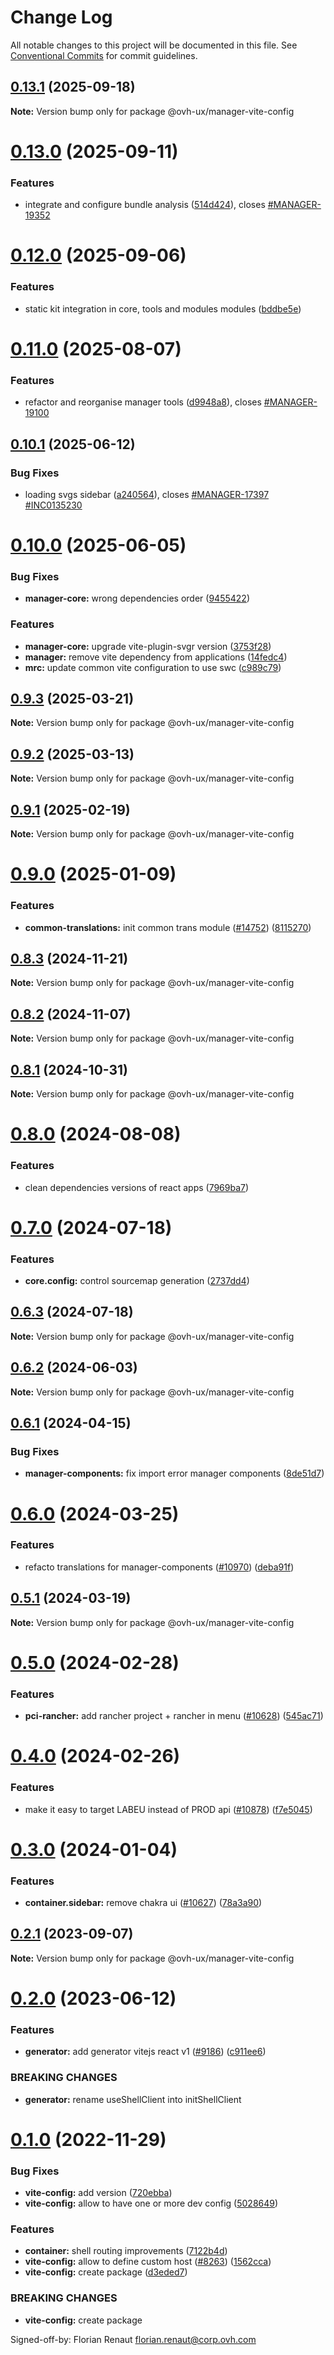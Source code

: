 # Change Log

All notable changes to this project will be documented in this file.
See [Conventional Commits](https://conventionalcommits.org) for commit guidelines.

## [0.13.1](https://github.com/ovh/manager/compare/@ovh-ux/manager-vite-config@0.13.0...@ovh-ux/manager-vite-config@0.13.1) (2025-09-18)

**Note:** Version bump only for package @ovh-ux/manager-vite-config





# [0.13.0](https://github.com/ovh/manager/compare/@ovh-ux/manager-vite-config@0.12.0...@ovh-ux/manager-vite-config@0.13.0) (2025-09-11)


### Features

* integrate and configure bundle analysis ([514d424](https://github.com/ovh/manager/commit/514d4247b6b6e4b37379e64e5260636b5d1c7c4d)), closes [#MANAGER-19352](https://github.com/ovh/manager/issues/MANAGER-19352)





# [0.12.0](https://github.com/ovh/manager/compare/@ovh-ux/manager-vite-config@0.11.0...@ovh-ux/manager-vite-config@0.12.0) (2025-09-06)


### Features

* static kit integration in core, tools and modules modules ([bddbe5e](https://github.com/ovh/manager/commit/bddbe5e07453c8a657f2ca216d48d1f6f2bc0ca5))





# [0.11.0](https://github.com/ovh/manager/compare/@ovh-ux/manager-vite-config@0.10.1...@ovh-ux/manager-vite-config@0.11.0) (2025-08-07)


### Features

* refactor and reorganise manager tools ([d9948a8](https://github.com/ovh/manager/commit/d9948a8340a727bf77d8e5156647d6de47b4e227)), closes [#MANAGER-19100](https://github.com/ovh/manager/issues/MANAGER-19100)





## [0.10.1](https://github.com/ovh/manager/compare/@ovh-ux/manager-vite-config@0.10.0...@ovh-ux/manager-vite-config@0.10.1) (2025-06-12)


### Bug Fixes

* loading svgs sidebar ([a240564](https://github.com/ovh/manager/commit/a24056426986c708c6f199ee20f4cec1aebef4eb)), closes [#MANAGER-17397](https://github.com/ovh/manager/issues/MANAGER-17397) [#INC0135230](https://github.com/ovh/manager/issues/INC0135230)





# [0.10.0](https://github.com/ovh/manager/compare/@ovh-ux/manager-vite-config@0.9.3...@ovh-ux/manager-vite-config@0.10.0) (2025-06-05)


### Bug Fixes

* **manager-core:** wrong dependencies order ([9455422](https://github.com/ovh/manager/commit/9455422209e91373870f6f732d29bebcca913d38))


### Features

* **manager-core:** upgrade vite-plugin-svgr version ([3753f28](https://github.com/ovh/manager/commit/3753f28503d141c394b774dd60231dd77f650bc1))
* **manager:** remove vite dependency from applications ([14fedc4](https://github.com/ovh/manager/commit/14fedc47e9463b2abdaa054b7a854b198916d155))
* **mrc:** update common vite configuration to use swc ([c989c79](https://github.com/ovh/manager/commit/c989c79bf3fc4a384545a71ba629659ebf5a4b34))





## [0.9.3](https://github.com/ovh/manager/compare/@ovh-ux/manager-vite-config@0.9.2...@ovh-ux/manager-vite-config@0.9.3) (2025-03-21)

**Note:** Version bump only for package @ovh-ux/manager-vite-config





## [0.9.2](https://github.com/ovh/manager/compare/@ovh-ux/manager-vite-config@0.9.1...@ovh-ux/manager-vite-config@0.9.2) (2025-03-13)

**Note:** Version bump only for package @ovh-ux/manager-vite-config





## [0.9.1](https://github.com/ovh/manager/compare/@ovh-ux/manager-vite-config@0.9.0...@ovh-ux/manager-vite-config@0.9.1) (2025-02-19)

**Note:** Version bump only for package @ovh-ux/manager-vite-config





# [0.9.0](https://github.com/ovh/manager/compare/@ovh-ux/manager-vite-config@0.8.3...@ovh-ux/manager-vite-config@0.9.0) (2025-01-09)


### Features

* **common-translations:** init common trans module ([#14752](https://github.com/ovh/manager/issues/14752)) ([8115270](https://github.com/ovh/manager/commit/8115270f1faee063ee2d8bec799b4afefcffcd4c))





## [0.8.3](https://github.com/ovh/manager/compare/@ovh-ux/manager-vite-config@0.8.2...@ovh-ux/manager-vite-config@0.8.3) (2024-11-21)

**Note:** Version bump only for package @ovh-ux/manager-vite-config





## [0.8.2](https://github.com/ovh/manager/compare/@ovh-ux/manager-vite-config@0.8.1...@ovh-ux/manager-vite-config@0.8.2) (2024-11-07)

**Note:** Version bump only for package @ovh-ux/manager-vite-config





## [0.8.1](https://github.com/ovh/manager/compare/@ovh-ux/manager-vite-config@0.8.0...@ovh-ux/manager-vite-config@0.8.1) (2024-10-31)

**Note:** Version bump only for package @ovh-ux/manager-vite-config





# [0.8.0](https://github.com/ovh/manager/compare/@ovh-ux/manager-vite-config@0.7.0...@ovh-ux/manager-vite-config@0.8.0) (2024-08-08)


### Features

* clean dependencies versions of react apps ([7969ba7](https://github.com/ovh/manager/commit/7969ba70f9e03033271a48a5bd0021484ea36263))





# [0.7.0](https://github.com/ovh/manager/compare/@ovh-ux/manager-vite-config@0.6.3...@ovh-ux/manager-vite-config@0.7.0) (2024-07-18)


### Features

* **core.config:** control sourcemap generation ([2737dd4](https://github.com/ovh/manager/commit/2737dd47987847bf6e60e6edde032bc061bbec4e))





## [0.6.3](https://github.com/ovh/manager/compare/@ovh-ux/manager-vite-config@0.6.2...@ovh-ux/manager-vite-config@0.6.3) (2024-07-18)

**Note:** Version bump only for package @ovh-ux/manager-vite-config





## [0.6.2](https://github.com/ovh/manager/compare/@ovh-ux/manager-vite-config@0.6.1...@ovh-ux/manager-vite-config@0.6.2) (2024-06-03)

**Note:** Version bump only for package @ovh-ux/manager-vite-config





## [0.6.1](https://github.com/ovh/manager/compare/@ovh-ux/manager-vite-config@0.6.0...@ovh-ux/manager-vite-config@0.6.1) (2024-04-15)


### Bug Fixes

* **manager-components:** fix import error manager components ([8de51d7](https://github.com/ovh/manager/commit/8de51d7309db6d8eed7507c633a124b82bdacd83))





# [0.6.0](https://github.com/ovh/manager/compare/@ovh-ux/manager-vite-config@0.5.1...@ovh-ux/manager-vite-config@0.6.0) (2024-03-25)


### Features

* refacto translations for manager-components ([#10970](https://github.com/ovh/manager/issues/10970)) ([deba91f](https://github.com/ovh/manager/commit/deba91f208c27283930f9b7e3ed27a98cb8a4821))





## [0.5.1](https://github.com/ovh/manager/compare/@ovh-ux/manager-vite-config@0.5.0...@ovh-ux/manager-vite-config@0.5.1) (2024-03-19)

**Note:** Version bump only for package @ovh-ux/manager-vite-config





# [0.5.0](https://github.com/ovh/manager/compare/@ovh-ux/manager-vite-config@0.4.0...@ovh-ux/manager-vite-config@0.5.0) (2024-02-28)


### Features

* **pci-rancher:** add rancher project + rancher in menu ([#10628](https://github.com/ovh/manager/issues/10628)) ([545ac71](https://github.com/ovh/manager/commit/545ac719b60602f6b53bbdc54d0dc9a704ea7bf8))





# [0.4.0](https://github.com/ovh/manager/compare/@ovh-ux/manager-vite-config@0.3.0...@ovh-ux/manager-vite-config@0.4.0) (2024-02-26)


### Features

* make it easy to target LABEU instead of PROD api ([#10878](https://github.com/ovh/manager/issues/10878)) ([f7e5045](https://github.com/ovh/manager/commit/f7e5045545056cdf6d3164e08ec63d08e5ed747e))





# [0.3.0](https://github.com/ovh/manager/compare/@ovh-ux/manager-vite-config@0.2.1...@ovh-ux/manager-vite-config@0.3.0) (2024-01-04)


### Features

* **container.sidebar:** remove chakra ui ([#10627](https://github.com/ovh/manager/issues/10627)) ([78a3a90](https://github.com/ovh/manager/commit/78a3a902a5ed6e0edae011b19751319360867c03))





## [0.2.1](https://github.com/ovh/manager/compare/@ovh-ux/manager-vite-config@0.2.0...@ovh-ux/manager-vite-config@0.2.1) (2023-09-07)

**Note:** Version bump only for package @ovh-ux/manager-vite-config





# [0.2.0](https://github.com/ovh/manager/compare/@ovh-ux/manager-vite-config@0.1.0...@ovh-ux/manager-vite-config@0.2.0) (2023-06-12)


### Features

* **generator:**  add generator vitejs react v1 ([#9186](https://github.com/ovh/manager/issues/9186)) ([c911ee6](https://github.com/ovh/manager/commit/c911ee6168e2803e2022dc0e275f242953ad8255))


### BREAKING CHANGES

* **generator:** rename useShellClient into initShellClient





# [0.1.0](https://github.com/ovh/manager/compare/@ovh-ux/manager-vite-config@0.0.0...@ovh-ux/manager-vite-config@0.1.0) (2022-11-29)


### Bug Fixes

* **vite-config:** add version ([720ebba](https://github.com/ovh/manager/commit/720ebba8692d7c10173eebe19e6d8ff0a65607a1))
* **vite-config:** allow to have one or more dev config ([5028649](https://github.com/ovh/manager/commit/502864966fe71922135b2c6fa8a6503fb0fa6316))


### Features

* **container:** shell routing improvements ([7122b4d](https://github.com/ovh/manager/commit/7122b4dde1786c75f4ef5933f1b50037243bc003))
* **vite-config:** allow to define custom host ([#8263](https://github.com/ovh/manager/issues/8263)) ([1562cca](https://github.com/ovh/manager/commit/1562ccabfc9eaffd59bbf20d2ccdddcfacae81a9))
* **vite-config:** create package ([d3eded7](https://github.com/ovh/manager/commit/d3eded7d67abb1e978b96249aa35984c5cf7c939))


### BREAKING CHANGES

* **vite-config:** create package

Signed-off-by: Florian Renaut <florian.renaut@corp.ovh.com>
